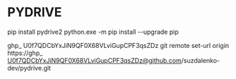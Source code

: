 # PYDRIVE
pip install pydrive2
python.exe -m pip install --upgrade pip

ghp_ U0f7QDCbYxJiN9QF0X68VLviGupCPF3qsZDz
git remote set-url origin https://ghp_ U0f7QDCbYxJiN9QF0X68VLviGupCPF3qsZDz@github.com/suzdalenko-dev/pydrive.git
